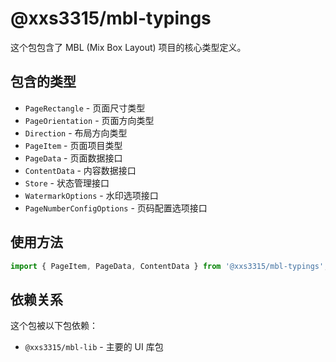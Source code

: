 # @xxs3315/mbl-typings

这个包包含了 MBL (Mix Box Layout) 项目的核心类型定义。

## 包含的类型

- `PageRectangle` - 页面尺寸类型
- `PageOrientation` - 页面方向类型
- `Direction` - 布局方向类型
- `PageItem` - 页面项目类型
- `PageData` - 页面数据接口
- `ContentData` - 内容数据接口
- `Store` - 状态管理接口
- `WatermarkOptions` - 水印选项接口
- `PageNumberConfigOptions` - 页码配置选项接口

## 使用方法

```typescript
import { PageItem, PageData, ContentData } from '@xxs3315/mbl-typings';
```

## 依赖关系

这个包被以下包依赖：
- `@xxs3315/mbl-lib` - 主要的 UI 库包

